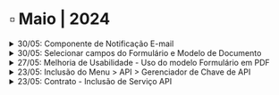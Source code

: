 # ▫️ Maio | 2024

<details>

<summary>30/05: Componente de Notificação E-mail</summary>

**Workflow > Desenho do Fluxo - Componente de e-mail**&#x20;

O desenho de fluxo foi alterado para permitir "N" entradas para configuração do componente de e-mail, ou seja, é possível ter várias tarefas terminando neste componente, responsável por enviar notificações do andamento das atividades do fluxo.&#x20;

Conforme a imagem abaixo, o componente de e-mail recebe 3 avanços de tarefas, sendo permitido "N" entradas e apenas 1 saída para o componente.&#x20;

![](../.gitbook/assets/image.png)

</details>

<details>

<summary>30/05: Selecionar campos do Formulário e Modelo de Documento</summary>



</details>

<details>

<summary>27/05: Melhoria de Usabilidade - Uso do modelo Formulário em PDF</summary>

O [modelo de documento](https://arquivar.gitbook.io/manual-arqged-or-colaboradores-e-franqueados/workflow/atividades/aba-minhas-atividades#id-7.-modelo-de-documento) foi alterado para dar destaque os campos de preenchimento obrigatórios e não obrigatórios.

</details>

<details>

<summary>23/05: Inclusão do Menu > API > Gerenciador de Chave de API</summary>

Foi criado em [**Administração um novo Menu chamado API**](https://arquivar.gitbook.io/manual-arqged-or-colaboradores-e-franqueados/administracao/api). Seu objetivo é disponibilizar ao cliente a(s) chave(s) de acesso que será(ão) utilizada(s) para gerenciamento e controle das requisições via API.

</details>

<details>

<summary>23/05: Contrato - Inclusão de Serviço API</summary>

Foi criado um novo tipo de serviço chamado **ArqAPI.**

Este serviço terá a classificação Software e servirá para [**cobrança das requisições excedentes na utilização da API**](https://arquivar.gitbook.io/manual-arqged-or-colaboradores-e-franqueados/cliente/contratos/aba-servico/exemplos-de-calculo#arqapi) do ArqGED.

![](<../.gitbook/assets/image (42).png>)

</details>
